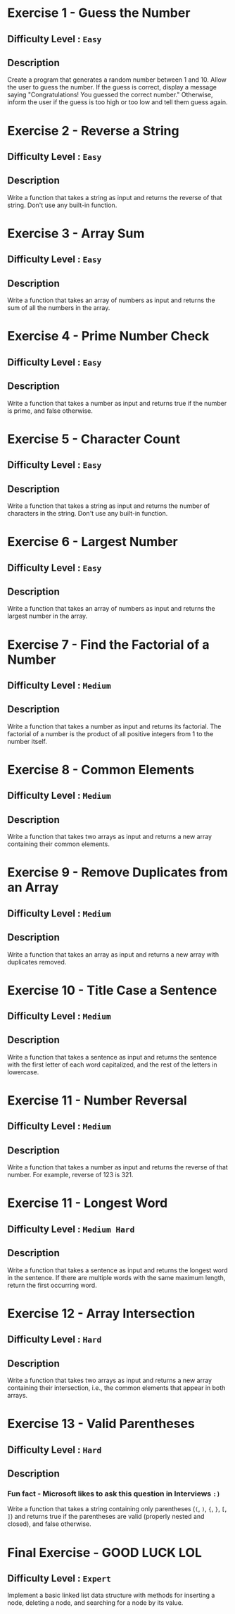 # Exercise 1 - Guess the Number
## Difficulty Level : `Easy`
## Description
Create a program that generates a random number between 1 and 10. Allow the user to guess the number. If the guess is correct, display a message saying "Congratulations! You guessed the correct number." Otherwise, inform the user if the guess is too high or too low and tell them guess again.

# Exercise 2 - Reverse a String
## Difficulty Level : `Easy`
## Description
Write a function that takes a string as input and returns the reverse of that string. Don't use any built-in function.

# Exercise 3 - Array Sum
## Difficulty Level : `Easy`
## Description
Write a function that takes an array of numbers as input and returns the sum of all the numbers in the array.

# Exercise 4 - Prime Number Check
## Difficulty Level : `Easy`
## Description
Write a function that takes a number as input and returns true if the number is prime, and false otherwise.

# Exercise 5 - Character Count
## Difficulty Level : `Easy`
## Description
Write a function that takes a string as input and returns the number of characters in the string. Don't use any built-in function.

# Exercise 6 - Largest Number
## Difficulty Level : `Easy`
## Description
Write a function that takes an array of numbers as input and returns the largest number in the array.

# Exercise 7 - Find the Factorial of a Number
## Difficulty Level : `Medium`
## Description
Write a function that takes a number as input and returns its factorial. The factorial of a number is the product of all positive integers from 1 to the number itself.

# Exercise 8 - Common Elements
## Difficulty Level : `Medium`
## Description
Write a function that takes two arrays as input and returns a new array containing their common elements.

# Exercise 9 - Remove Duplicates from an Array
## Difficulty Level : `Medium`
## Description
Write a function that takes an array as input and returns a new array with duplicates removed.

# Exercise 10 - Title Case a Sentence
## Difficulty Level : `Medium`
## Description
Write a function that takes a sentence as input and returns the sentence with the first letter of each word capitalized, and the rest of the letters in lowercase.

# Exercise 11 - Number Reversal
## Difficulty Level : `Medium`
## Description
Write a function that takes a number as input and returns the reverse of that number. For example, reverse of 123 is 321.

# Exercise 11 - Longest Word
## Difficulty Level : `Medium Hard`
## Description
Write a function that takes a sentence as input and returns the longest word in the sentence. If there are multiple words with the same maximum length, return the first occurring word.

# Exercise 12 - Array Intersection
## Difficulty Level : `Hard`
## Description
Write a function that takes two arrays as input and returns a new array containing their intersection, i.e., the common elements that appear in both arrays.

# Exercise 13 - Valid Parentheses
## Difficulty Level : `Hard`
## Description
### Fun fact - Microsoft likes to ask this question in Interviews `:)`
Write a function that takes a string containing only parentheses (`(`, `)`, `{`, `}`, `[`, `]`) and returns true if the parentheses are valid (properly nested and closed), and false otherwise.

# Final Exercise - GOOD LUCK LOL
## Difficulty Level : `Expert`
Implement a basic linked list data structure with methods for inserting a node, deleting a node, and searching for a node by its value.